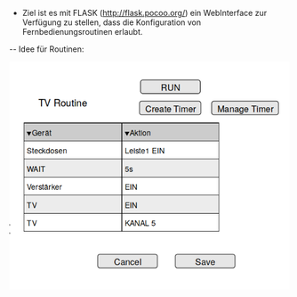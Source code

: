 - Ziel ist es mit FLASK (http://flask.pocoo.org/) ein WebInterface zur Verfügung zu stellen, dass die Konfiguration von Fernbedienungsroutinen erlaubt. 

-- Idee für Routinen:


![routineMockup](https://github.com/FriedlTheFox/UniversalRemoteCube/raw/master/lib/webInterface/mockUpRoutine.png)

